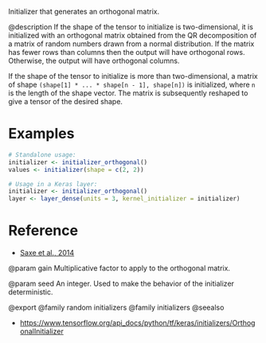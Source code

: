 Initializer that generates an orthogonal matrix.

@description
If the shape of the tensor to initialize is two-dimensional, it is
initialized with an orthogonal matrix obtained from the QR decomposition of
a matrix of random numbers drawn from a normal distribution. If the matrix
has fewer rows than columns then the output will have orthogonal rows.
Otherwise, the output will have orthogonal columns.

If the shape of the tensor to initialize is more than two-dimensional,
a matrix of shape `(shape[1] * ... * shape[n - 1], shape[n])`
is initialized, where `n` is the length of the shape vector.
The matrix is subsequently reshaped to give a tensor of the desired shape.

# Examples

```r
# Standalone usage:
initializer <- initializer_orthogonal()
values <- initializer(shape = c(2, 2))
```


```r
# Usage in a Keras layer:
initializer <- initializer_orthogonal()
layer <- layer_dense(units = 3, kernel_initializer = initializer)
```

# Reference
- [Saxe et al., 2014](https://openreview.net/forum?id=_wzZwKpTDF_9C)

@param gain
Multiplicative factor to apply to the orthogonal matrix.

@param seed
An integer. Used to make the behavior of the initializer
deterministic.

@export
@family random initializers
@family initializers
@seealso
+ <https://www.tensorflow.org/api_docs/python/tf/keras/initializers/OrthogonalInitializer>
